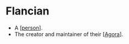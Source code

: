 # Flancian

- A [[person]].
- The creator and maintainer of their [[Agora]].

[//begin]: # "Autogenerated link references for markdown compatibility"
[person]: person "Person"
[Agora]: agora "Agora"
[//end]: # "Autogenerated link references"
